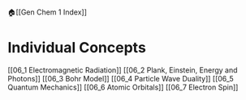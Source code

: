 🏠[[Gen Chem 1 Index]]
# Individual Concepts
[[06_1 Electromagnetic Radiation]]
[[06_2 Plank, Einstein, Energy and Photons]]
[[06_3 Bohr Model]]
[[06_4 Particle Wave Duality]]
[[06_5 Quantum Mechanics]]
[[06_6 Atomic Orbitals]]
[[06_7 Electron Spin]]